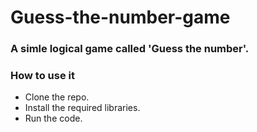 # Guess-the-number-game

### A simle logical game called 'Guess the number'.

### How to use it
- Clone the repo.
- Install the required libraries.
- Run the code.

